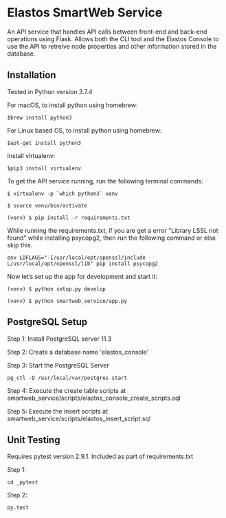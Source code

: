 # Elastos SmartWeb Service

An API service that handles API calls between front-end and back-end operations using Flask. Allows both the CLI tool and the Elastos Console to use the API to retreive node properties and other information stored in the database.

## Installation

Tested in Python version 3.7.4

For macOS, to install python using homebrew:
```
$brew install python3
```

For Linux based OS, to install python using homebrew:
```
$apt-get install python3
```

Install virtualenv:
```
$pip3 install virtualenv
```

To get the API service running, run the following terminal commands:

```
$ virtualenv -p `which python3` venv
```

```
$ source venv/bin/activate
```

```
(venv) $ pip install -r requirements.txt
```

While running the requirements.txt, if you are get a error "Library LSSL not found" while installing psycopg2, then run the following command or else skip this.

```
env LDFLAGS="-I/usr/local/opt/openssl/include -L/usr/local/opt/openssl/lib" pip install psycopg2
```

Now let’s set up the app for development and start it:

```
(venv) $ python setup.py develop
```

```
(venv) $ python smartweb_service/app.py
```

## PostgreSQL Setup
Step 1: Install PostgreSQL server 11.3

Step 2: Create a database name 'elastos_console'

Step 3: Start the PostgreSQL Server

```
pg_ctl -D /usr/local/var/postgres start
```

Step 4: Execute the create table scripts at smartweb_service/scripts/elastos_console_create_scripts.sql

Step 5: Execute the insert scripts at smartweb_service/scripts/elastos_insert_script.sql


## Unit Testing

Requires pytest version 2.9.1. Included as part of requirements.txt

Step 1:
```
cd _pytest
```

Step 2:
```
py.test
```
